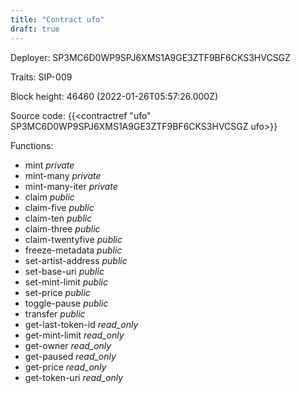 ```yaml
---
title: "Contract ufo"
draft: true
---
```

Deployer: SP3MC6D0WP9SPJ6XMS1A9GE3ZTF9BF6CKS3HVCSGZ

Traits:
SIP-009 



Block height: 46460 (2022-01-26T05:57:26.000Z)

Source code: {{<contractref "ufo" SP3MC6D0WP9SPJ6XMS1A9GE3ZTF9BF6CKS3HVCSGZ ufo>}}

Functions:

* mint _private_
* mint-many _private_
* mint-many-iter _private_
* claim _public_
* claim-five _public_
* claim-ten _public_
* claim-three _public_
* claim-twentyfive _public_
* freeze-metadata _public_
* set-artist-address _public_
* set-base-uri _public_
* set-mint-limit _public_
* set-price _public_
* toggle-pause _public_
* transfer _public_
* get-last-token-id _read_only_
* get-mint-limit _read_only_
* get-owner _read_only_
* get-paused _read_only_
* get-price _read_only_
* get-token-uri _read_only_
